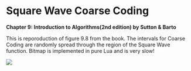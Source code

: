 # Square Wave Coarse Coding

<b>Chapter 9: Introduction to Algorithms(2nd edition) by Sutton &amp; Barto</b>

This is reporoduction of figure 9.8 from the book. The intervals for Coarse Coding are randomly spread through the region of the Square Wave function. Bitmap is implemented in pure Lua and is very slow!

![](SquareWave/SquareWave.bmp)
